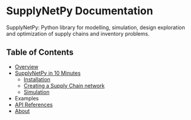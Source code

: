 # SupplyNetPy Documentation

SupplyNetPy: Python library for modelling, simulation, design exploration and optimization of supply chains and inventory problems.

## Table of Contents

- [Overview](overview.md)
- [SupplyNetPy in 10 Minutes](ten_min.md)
    - [Installation](ten_min.md#installation)
    - [Creating a Supply Chain network](ten_min.md#lets-create-a-supply-chain-network)
    - [Simulation](example.md)
- Examples
- [API References](api-reference/api-intro.md)
- [About](about.md)
